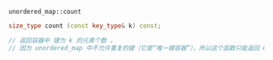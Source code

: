 `unordered_map::count`

```cpp
size_type count (const key_type& k) const;

// 返回容器中 键为 k 的元素个数 。
// 因为 unordered_map 中不允许重复的键（它是“唯一键容器”），所以这个函数只能返回 0 或 1 。

```